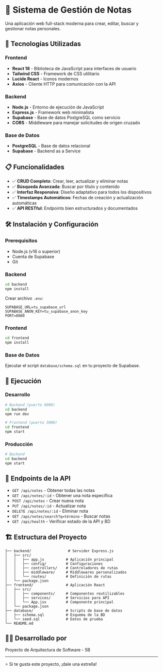 # 📝 Sistema de Gestión de Notas

Una aplicación web full-stack moderna para crear, editar, buscar y gestionar notas personales.

## 🚀 Tecnologías Utilizadas

### Frontend
- **React 18** - Biblioteca de JavaScript para interfaces de usuario
- **Tailwind CSS** - Framework de CSS utilitario
- **Lucide React** - Iconos modernos
- **Axios** - Cliente HTTP para comunicación con la API

### Backend
- **Node.js** - Entorno de ejecución de JavaScript
- **Express.js** - Framework web minimalista
- **Supabase** - Base de datos PostgreSQL como servicio
- **CORS** - Middleware para manejar solicitudes de origen cruzado

### Base de Datos
- **PostgreSQL** - Base de datos relacional
- **Supabase** - Backend as a Service

## 📋 Funcionalidades

- ✅ **CRUD Completo**: Crear, leer, actualizar y eliminar notas
- ✅ **Búsqueda Avanzada**: Buscar por título y contenido
- ✅ **Interfaz Responsiva**: Diseño adaptativo para todos los dispositivos
- ✅ **Timestamps Automáticos**: Fechas de creación y actualización automáticas
- ✅ **API RESTful**: Endpoints bien estructurados y documentados

## 🛠️ Instalación y Configuración

### Prerequisitos
- Node.js (v16 o superior)
- Cuenta de Supabase
- Git

### Backend
```bash
cd backend
npm install
```

Crear archivo `.env`:
```env
SUPABASE_URL=tu_supabase_url
SUPABASE_ANON_KEY=tu_supabase_anon_key
PORT=8080
```

### Frontend
```bash
cd frontend
npm install
```

### Base de Datos
Ejecutar el script `database/schema.sql` en tu proyecto de Supabase.

## 🚀 Ejecución

### Desarrollo
```bash
# Backend (puerto 8080)
cd backend
npm run dev

# Frontend (puerto 3000)
cd frontend
npm start
```

### Producción
```bash
# Backend
cd backend
npm start
```

## 📡 Endpoints de la API

- `GET /api/notes` - Obtener todas las notas
- `GET /api/notes/:id` - Obtener una nota específica
- `POST /api/notes` - Crear nueva nota
- `PUT /api/notes/:id` - Actualizar nota
- `DELETE /api/notes/:id` - Eliminar nota
- `GET /api/notes/search?q=término` - Buscar notas
- `GET /api/health` - Verificar estado de la API y BD

## 🏗️ Estructura del Proyecto

```
├── backend/                 # Servidor Express.js
│   ├── src/
│   │   ├── app.js          # Aplicación principal
│   │   ├── config/         # Configuraciones
│   │   ├── controllers/    # Controladores de rutas
│   │   ├── middleware/     # Middlewares personalizados
│   │   └── routes/         # Definición de rutas
│   └── package.json
├── frontend/               # Aplicación React
│   ├── src/
│   │   ├── components/     # Componentes reutilizables
│   │   ├── services/       # Servicios para API
│   │   └── App.jsx         # Componente principal
│   └── package.json
├── database/               # Scripts de base de datos
│   ├── schema.sql          # Esquema de la BD
│   └── seed.sql            # Datos de prueba
└── README.md
```

## 👨‍💻 Desarrollado por

Proyecto de Arquitectura de Software - 5B

---

⭐ Si te gusta este proyecto, ¡dale una estrella!